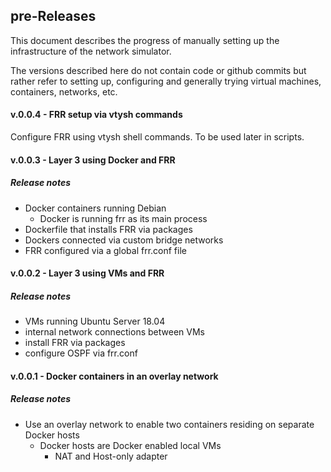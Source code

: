 ## pre-Releases 

This document describes the progress of manually setting up the infrastructure of the 
network simulator. 

The versions described here do not contain code or github commits but rather refer to 
setting up, configuring and generally trying virtual machines, containers, networks, 
etc.


#### v.0.0.4 - FRR setup via vtysh commands

Configure FRR using vtysh shell commands. To be used later in scripts.

#### v.0.0.3 - Layer 3 using Docker and FRR

##### Release notes 

* Docker containers running Debian
    * Docker is running frr as its main process
* Dockerfile that installs FRR via packages
* Dockers connected via custom bridge networks
* FRR configured via a global frr.conf file


#### v.0.0.2 - Layer 3 using VMs and FRR

##### Release notes

* VMs running Ubuntu Server 18.04
* internal network connections between VMs
* install FRR via packages
* configure OSPF via frr.conf 

#### v.0.0.1 - Docker containers in an overlay network

##### Release notes

* Use an overlay network to enable two containers residing on separate Docker hosts
    * Docker hosts are Docker enabled local VMs
        * NAT and Host-only adapter


